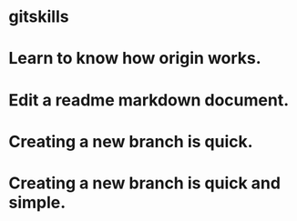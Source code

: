 # gitskills
# Learn to know how origin works.
# Edit a readme markdown document.
# Creating a new branch is quick.
# Creating a new branch is quick and simple.